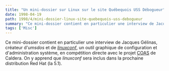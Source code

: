 ```yaml
---
title: "Un mini-dossier sur Linux sur le site Québequois USS Débogueur"
date: 1998-04-19
path: 1998/4/mini-dossier-linux-site-quebequois-uss-debogueur
summary: "Ce mini-dossier contient en particulier une interview de Jacques Gélinas, créateur d'umsdos et de linuxconf, un outil graphique de configuration et d'administration système, en compétition directe avec le projet COAS de Caldera."
tags: ['Misc']
---
```


<P>
Ce mini-dossier contient en particulier une interview de Jacques
Gélinas, créateur d'<EM>umsdos</EM> et de <A HREF="http://www.solucorp.qc.ca/linuxconf/"><EM>linuxconf</EM></A>, un
outil graphique de configuration et d'administration système, en
compétition directe avec le projet <A HREF="http://www.coas.org/">COAS</A>
de Caldera.  On y apprend que <EM>linuxconf</EM> sera inclus dans la
prochaine distribution Red Hat (la 5.1).
</P>


